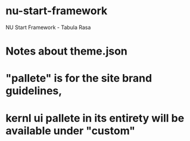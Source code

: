 # nu-start-framework
NU Start Framework - Tabula Rasa


# Notes about theme.json

# "pallete" is for the site brand guidelines,
# kernl ui pallete in its entirety will be available under "custom"